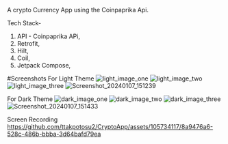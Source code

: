 A crypto Currency App using the Coinpaprika Api.

Tech Stack-
1. API - Coinpaprika APi,
2. Retrofit,
3. Hilt,
4. Coil,
5. Jetpack Compose,

#Screenshots
For Light Theme
![light_image_one](https://github.com/ttakpotosu2/CryptoApp/assets/105734117/23263b57-dbe2-4aaa-9955-2862e5aea13d)
![light_image_two](https://github.com/ttakpotosu2/CryptoApp/assets/105734117/49b8a514-6a08-48d1-8389-b648d04e55fc)
![light_image_three](https://github.com/ttakpotosu2/CryptoApp/assets/105734117/d0688eef-caab-4098-8192-104618ef900d)
![Screenshot_20240107_151239](https://github.com/ttakpotosu2/CryptoApp/assets/105734117/17dcaa7f-6d7e-48d8-8fcc-65a786f2760c)

For Dark Theme
![dark_image_one](https://github.com/ttakpotosu2/CryptoApp/assets/105734117/a3761293-d471-44ab-a7c5-ad0e1073c097)
![dark_image_two](https://github.com/ttakpotosu2/CryptoApp/assets/105734117/855ff52a-5a71-4cbf-be84-0c785acbd2d7)
![dark_image_three](https://github.com/ttakpotosu2/CryptoApp/assets/105734117/6458e6cc-0008-4542-a83c-e306b831a507)
![Screenshot_20240107_151433](https://github.com/ttakpotosu2/CryptoApp/assets/105734117/4463cca8-1781-4e87-a07b-361f14b71d65)

Screen Recording
https://github.com/ttakpotosu2/CryptoApp/assets/105734117/8a9476a6-528c-486b-bbba-3d64bafd79ea
